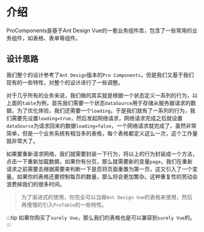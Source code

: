 # 介绍

ProComponents是基于Ant Design Vue的一套业务组件库，包含了一些常用的业务组件，如表格、表单等组件。

## 设计思路

我们整个的设计参考了`Ant Design`版本的`Pro Components`，但是我们又基于我们现有的一些特性，对整个的设计进行了一些调整。

对于几乎所有的业务来说，我们做的其实就是根据一个状态定义一系列的行为，以上面的`table`为例，首先我们需要一个状态`dataSource`用于存储从服务器请求的数据，为了优化体验，我们还需要一个`loading`。于是我们就有了一系列的行为，我们需要先设置`loading=true`，然后发起网络请求，网络请求完成之后就设置`dataSource`为请求回来的数据`loading=false`，一个网络请求就完成了，虽然非常简单，但是一个业务系统有相当多的表格，每个表格都定义这么一次，这个工作量就非常大了。

如果要重新请求网络，我们就需要封装一下行为，将以上的行为封装成一个方法，点击一下重新加载数据，如果你有分页，那么就需要新的变量`page`，我们在重新请求之前需要去根据需要来判断一下是否将页面重置为第一页，这又引入了一个变量。如果你的表格还要控制每页的数量，那么将会更加繁杂。这种重复性的劳动会浪费掉我们的很多时间。

> 为了渐进式的使用，你完全可以当做`Ant Design Vue`的表格来使用，然后再慢慢的引入`ProTable`的一些特性。

:::tip
如果你购买了`surely Vue`，那么我们的表格也是可以兼容到`surely Vue`的。
:::
